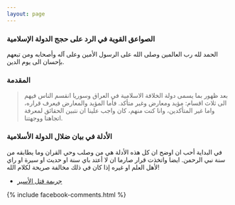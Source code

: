 ```yaml
---
layout: page
---
```


### الصواعق القوية في الرد على حجج الدولة الإسلامية

الحمد لله رب العالمين وصلى الله على الرسول الأمين وعلى آله وأصحابه ومن تبعهم بإحسان الى يوم الدين.

### المقدمة

> بعد ظهور بما يسمى دولة الخلافة الاسلامية في العراق وسوريا انقسم الناس فيهم الى ثلاث اقسام: مؤيد ومعارض وغير متأكد.
  فأما المؤيد والمعارض فيعرف قراره، واما غير المتأكدين، وانا كنت منهم، كان واجب علينا ان نتبين الحقائق لمعرفة اتجاهنا ووجهتنا.

### الأدلة في بيان ضلال الدولة الأسلامية

في البداية أحب ان اوضح ان كل هذه الأدلة هي من وصلب وحي القران وما يطابقه من سنة نبي الرحمن.  ايضا واتخذت قرار صارما ان لا أعتد باي سنة او حديث او سيرة او راي لأهل العلم او غيره إذا كان في ذلك مخالفة صريحة لكلام الله!

<ul class="fa-ul">
  <li><i class="fa-li fa fa-circle"></i> <a href="https://truthpursue.github.io/aseer">جريمة قتل الأسير</a> </li>
</ul>

{% include facebook-comments.html %}

<div class="fb-comments" data-href="https://truthpursue.github.io/thunderbolts" data-numposts="30" data-mobile="true" data-width="100%"></div>

